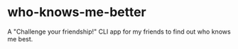 # who-knows-me-better
A "Challenge your friendship!" CLI app for my friends to find out who knows me best.
